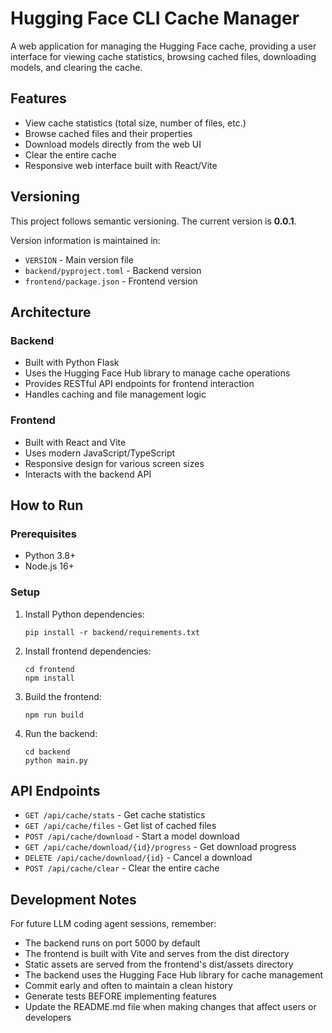 # Hugging Face CLI Cache Manager

A web application for managing the Hugging Face cache, providing a user interface for viewing cache statistics, browsing cached files, downloading models, and clearing the cache.

## Features

- View cache statistics (total size, number of files, etc.)
- Browse cached files and their properties
- Download models directly from the web UI
- Clear the entire cache
- Responsive web interface built with React/Vite

## Versioning

This project follows semantic versioning. The current version is **0.0.1**.

Version information is maintained in:
- `VERSION` - Main version file
- `backend/pyproject.toml` - Backend version
- `frontend/package.json` - Frontend version

## Architecture

### Backend
- Built with Python Flask
- Uses the Hugging Face Hub library to manage cache operations
- Provides RESTful API endpoints for frontend interaction
- Handles caching and file management logic

### Frontend
- Built with React and Vite
- Uses modern JavaScript/TypeScript
- Responsive design for various screen sizes
- Interacts with the backend API

## How to Run

### Prerequisites
- Python 3.8+
- Node.js 16+

### Setup
1. Install Python dependencies:
   ```
   pip install -r backend/requirements.txt
   ```

2. Install frontend dependencies:
   ```
   cd frontend
   npm install
   ```

3. Build the frontend:
   ```
   npm run build
   ```

4. Run the backend:
   ```
   cd backend
   python main.py
   ```

## API Endpoints

- `GET /api/cache/stats` - Get cache statistics
- `GET /api/cache/files` - Get list of cached files
- `POST /api/cache/download` - Start a model download
- `GET /api/cache/download/{id}/progress` - Get download progress
- `DELETE /api/cache/download/{id}` - Cancel a download
- `POST /api/cache/clear` - Clear the entire cache

## Development Notes

For future LLM coding agent sessions, remember:
- The backend runs on port 5000 by default
- The frontend is built with Vite and serves from the dist directory
- Static assets are served from the frontend's dist/assets directory
- The backend uses the Hugging Face Hub library for cache management
- Commit early and often to maintain a clean history
- Generate tests BEFORE implementing features
- Update the README.md file when making changes that affect users or developers